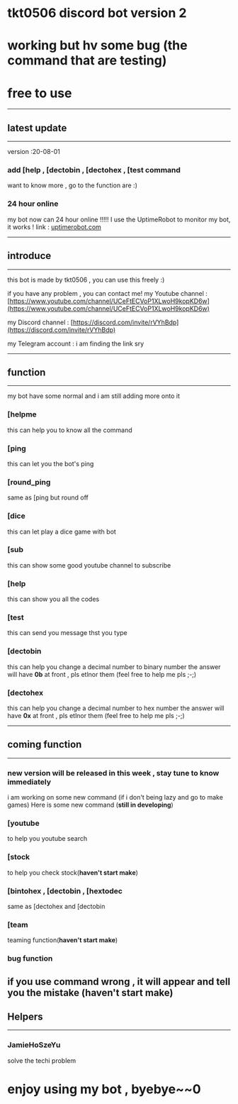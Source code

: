 # tkt0506 discord bot version 2 
# working but hv some bug (the command that are testing)
# free to use 

---

## latest update 

---
version :20-08-01

### add [help , [dectobin , [dectohex , [test command 
want to know more , go to the function are :)
### 24 hour online
my bot now can 24 hour online !!!!! 
I use the UptimeRobot to monitor my bot, it works ! 
link : [uptimerobot.com](https://www.uptimerobot.com)





---

## introduce

---

this bot is made by tkt0506 , you can use this freely :) 

if you have any problem , you can contact me! 
my Youtube channel : [https://www.youtube.com/channel/UCeFtECVoP1XLwoH9kopKD6w](https://www.youtube.com/channel/UCeFtECVoP1XLwoH9kopKD6w)

my Discord channel : [https://discord.com/invite/rVYhBdp](https://discord.com/invite/rVYhBdp)

my Telegram account : i am finding the link sry 

---

## function

---

my bot have some normal and i am still adding more onto it
### [helpme 
this can help you to know all the command 
### [ping 
this can let you the bot's ping 
### [round_ping
same as [ping but round off
### [dice 
this can let play a dice game with bot 
### [sub
this can show some good youtube channel to subscribe
### [help 
this can show you all the codes
### [test
this can send you message thst you type
### [dectobin
this can help you change a decimal number to binary number 
the answer will have **0b** at front , pls etlnor them (feel free to help me pls ;-;)
### [dectohex
this can help you change a decimal number to hex number
the answer will have **0x** at front , pls etlnor them (feel free to help me pls ;-;)

---

## coming function

---

### new version will be released in this week , stay tune to know immediately 
i am working on some new command (if i don't being lazy and go to make games)
Here is some new command (**still in developing**)
### [youtube
to help you youtube search
### [stock
to help you check stock(**haven't start make**) 
### [bintohex , [dectobin , [hextodec
same as [dectohex and [dectobin
### [team 
teaming function(**haven't start make**)
### bug function 
if you use command wrong , it will appear and tell you the mistake (**haven't start make**)
---

## Helpers 

---

### JamieHoSzeYu
solve the techi problem 

# enjoy using my bot , byebye~~0
